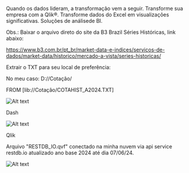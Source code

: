Quando os dados lideram, a transformação vem a seguir. Transforme sua empresa com a Qlik®. Transforme dados do Excel em visualizações significativas. Soluções de análisede BI.

Obs.: Baixar o arquivo direto do site da B3 Brazil Séries Históricas, link abaixo:

https://www.b3.com.br/pt_br/market-data-e-indices/servicos-de-dados/market-data/historico/mercado-a-vista/series-historicas/

Extrair o TXT para seu local de preferência:

No meu caso: D://Cotação/

FROM [lib://Cotação/COTAHIST_A2024.TXT]

![Alt text](https://res.cloudinary.com/dsiexpoig/image/upload/v1718039762/qlik_usbsc1.jpg)

Dash

![Alt text](https://res.cloudinary.com/dsiexpoig/image/upload/v1718039761/qluik2_ztwquo.jpg) 




Qlik 

Arquivo "RESTDB_IO.qvf" conectado na minha nuvem via api service restdb.io atualizado ano base 2024 até dia 07/06/24.

![Alt text](https://res.cloudinary.com/dsiexpoig/image/upload/v1718039983/qulick_h6w9xm.jpg) 


